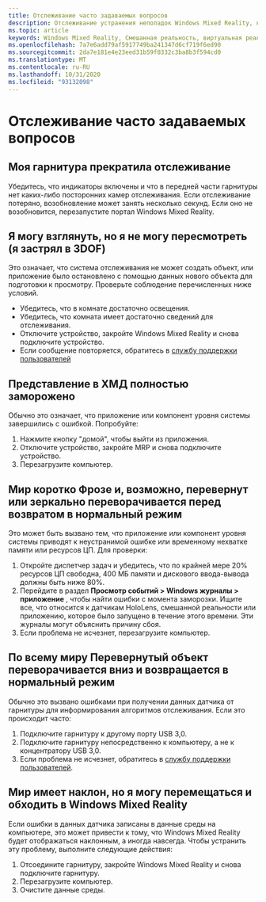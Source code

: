 ```yaml
---
title: Отслеживание часто задаваемых вопросов
description: Отслеживание устранения неполадок Windows Mixed Reality, которые выходят за рамки стандартной документации по поддержке пользователей.
ms.topic: article
keywords: Windows Mixed Reality, Смешанная реальность, виртуальная реальность, VR, MR, устранение неполадок, ошибки, Справка, поддержка, отслеживание
ms.openlocfilehash: 7a7e6add79af5917749ba241347d6cf719f6ed90
ms.sourcegitcommit: 2da7e181e4e23eed31b59f0332c3ba8b3f594cd0
ms.translationtype: MT
ms.contentlocale: ru-RU
ms.lasthandoff: 10/31/2020
ms.locfileid: "93132098"
---
```

# <a name="tracking-faqs"></a>Отслеживание часто задаваемых вопросов

## <a name="my-headset-has-stopped-tracking"></a>Моя гарнитура прекратила отслеживание

Убедитесь, что индикаторы включены и что в передней части гарнитуры нет каких-либо посторонних камер отслеживания. Если отслеживание потеряно, возобновление может занять несколько секунд. Если оно не возобновится, перезапустите портал Windows Mixed Reality.

## <a name="i-can-look-around-but-i-cant-translate-im-stuck-in-3dof"></a>Я могу взглянуть, но я не могу пересмотреть (я застрял в 3DOF)

Это означает, что система отслеживания не может создать объект, или приложение было остановлено с помощью данных нового объекта для подготовки к просмотру. Проверьте соблюдение перечисленных ниже условий.

* Убедитесь, что в комнате достаточно освещения.
* Убедитесь, что комната имеет достаточно сведений для отслеживания.
* Отключите устройство, закройте Windows Mixed Reality и снова подключите устройство.
* Если сообщение повторяется, обратитесь в [службу поддержки пользователей](https://support.microsoft.com/)

## <a name="the-view-in-the-hmd-is-completely-frozen"></a>Представление в ХМД полностью заморожено

Обычно это означает, что приложение или компонент уровня системы завершились с ошибкой. Попробуйте:

1. Нажмите кнопку "домой", чтобы выйти из приложения.
2. Отключите устройство, закройте MRP и снова подключите устройство.
3. Перезагрузите компьютер.

## <a name="the-world-briefly-froze-and-perhaps-tilted-or-flipped-upside-down-before-returning-to-normal"></a>Мир коротко Фрозе и, возможно, перевернут или зеркально переворачивается перед возвратом в нормальный режим

Это может быть вызвано тем, что приложение или компонент уровня системы приводят к неустранимой ошибке или временному нехватке памяти или ресурсов ЦП. Для проверки:

1. Откройте диспетчер задач и убедитесь, что по крайней мере 20% ресурсов ЦП свободна, 400 МБ памяти и дискового ввода-вывода должны быть ниже 80%.
2. Перейдите в раздел **Просмотр событий > Windows журналы > приложение** , чтобы найти ошибки с момента заморозки. Ищите все, что относится к датчикам HoloLens, смешанной реальности или приложению, которое было запущено в течение этого времени. Эти журналы могут объяснить причину сбоя.
3. Если проблема не исчезнет, перезагрузите компьютер.

## <a name="the-world-flipped-upside-down-momentarily-and-returned-to-normal"></a>По всему миру Перевернутый объект переворачивается вниз и возвращается в нормальный режим

Обычно это вызвано ошибками при получении данных датчика от гарнитуры для информирования алгоритмов отслеживания. Если это происходит часто:

1. Подключите гарнитуру к другому порту USB 3,0.
2. Подключите гарнитуру непосредственно к компьютеру, а не к концентратору USB 3,0.
3. Если проблема не исчезнет, обратитесь в [службу поддержки пользователей](https://support.microsoft.com/).

## <a name="the-world-is-tilted-but-i-can-navigate-and-walk-around-in-windows-mixed-reality"></a>Мир имеет наклон, но я могу перемещаться и обходить в Windows Mixed Reality

Если ошибки в данных датчика записаны в данные среды на компьютере, это может привести к тому, что Windows Mixed Reality будет отображаться наклонным, а иногда навсегда. Чтобы устранить эту проблему, выполните следующие действия:

1. Отсоедините гарнитуру, закройте Windows Mixed Reality и снова подключите гарнитуру.
2. Перезагрузите компьютер.
3. Очистите данные среды.